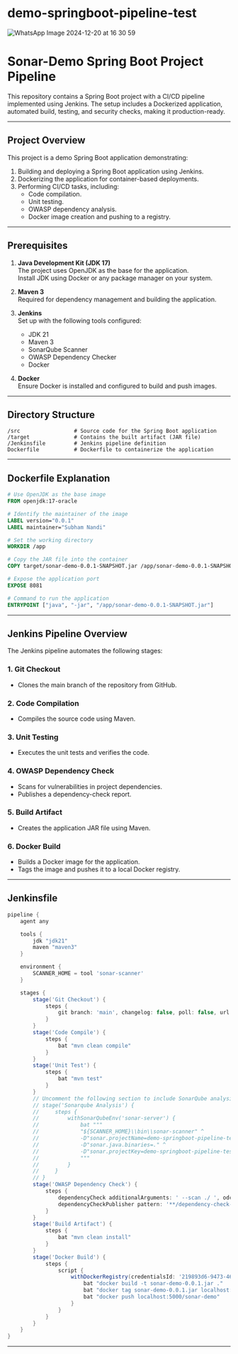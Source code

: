 # demo-springboot-pipeline-test
![WhatsApp Image 2024-12-20 at 16 30 59](https://github.com/user-attachments/assets/24538f05-5616-474b-a0f0-e859b68c1e36)

# Sonar-Demo Spring Boot Project Pipeline

This repository contains a Spring Boot project with a CI/CD pipeline implemented using Jenkins. The setup includes a Dockerized application, automated build, testing, and security checks, making it production-ready.

---

## Project Overview

This project is a demo Spring Boot application demonstrating:
1. Building and deploying a Spring Boot application using Jenkins.
2. Dockerizing the application for container-based deployments.
3. Performing CI/CD tasks, including:
   - Code compilation.
   - Unit testing.
   - OWASP dependency analysis.
   - Docker image creation and pushing to a registry.

---

## Prerequisites

1. **Java Development Kit (JDK 17)**  
   The project uses OpenJDK as the base for the application.  
   Install JDK using Docker or any package manager on your system.

2. **Maven 3**  
   Required for dependency management and building the application.

3. **Jenkins**  
   Set up with the following tools configured:
   - JDK 21
   - Maven 3
   - SonarQube Scanner
   - OWASP Dependency Checker
   - Docker

4. **Docker**  
   Ensure Docker is installed and configured to build and push images.

---

## Directory Structure

```
/src                 # Source code for the Spring Boot application
/target              # Contains the built artifact (JAR file)
/Jenkinsfile         # Jenkins pipeline definition
Dockerfile           # Dockerfile to containerize the application
```

---

## Dockerfile Explanation

```dockerfile
# Use OpenJDK as the base image
FROM openjdk:17-oracle

# Identify the maintainer of the image
LABEL version="0.0.1"
LABEL maintainer="Subham Nandi"

# Set the working directory
WORKDIR /app

# Copy the JAR file into the container
COPY target/sonar-demo-0.0.1-SNAPSHOT.jar /app/sonar-demo-0.0.1-SNAPSHOT.jar

# Expose the application port
EXPOSE 8081

# Command to run the application
ENTRYPOINT ["java", "-jar", "/app/sonar-demo-0.0.1-SNAPSHOT.jar"]
```

---

## Jenkins Pipeline Overview

The Jenkins pipeline automates the following stages:

### 1. **Git Checkout**
   - Clones the main branch of the repository from GitHub.

### 2. **Code Compilation**
   - Compiles the source code using Maven.

### 3. **Unit Testing**
   - Executes the unit tests and verifies the code.

### 4. **OWASP Dependency Check**
   - Scans for vulnerabilities in project dependencies.
   - Publishes a dependency-check report.

### 5. **Build Artifact**
   - Creates the application JAR file using Maven.

### 6. **Docker Build**
   - Builds a Docker image for the application.
   - Tags the image and pushes it to a local Docker registry.

---

## Jenkinsfile

```groovy
pipeline {
    agent any

    tools {
        jdk "jdk21"
        maven "maven3"
    }

    environment {
        SCANNER_HOME = tool 'sonar-scanner'
    }

    stages {
        stage('Git Checkout') {
            steps {
                git branch: 'main', changelog: false, poll: false, url: 'https://github.com/SUBHAM-NANDI/demo-springboot-pipeline-test.git'
            }
        }
        stage('Code Compile') {
            steps {
                bat "mvn clean compile"
            }
        }
        stage('Unit Test') {
            steps {
                bat "mvn test"
            }
        }
        // Uncomment the following section to include SonarQube analysis
        // stage('Sonarqube Analysis') {
        //     steps {
        //         withSonarQubeEnv('sonar-server') {
        //             bat """
        //             "${SCANNER_HOME}\\bin\\sonar-scanner" ^
        //             -D"sonar.projectName=demo-springboot-pipeline-test" ^
        //             -D"sonar.java.binaries=." ^
        //             -D"sonar.projectKey=demo-springboot-pipeline-test"
        //             """
        //         }
        //     }
        // }
        stage('OWASP Dependency Check') {
            steps {
                dependencyCheck additionalArguments: ' --scan ./ ', odcInstallation: 'dependency-check'
                dependencyCheckPublisher pattern: '**/dependency-check-report.xml'
            }
        }
        stage('Build Artifact') {
            steps {
                bat "mvn clean install"
            }
        }
        stage('Docker Build') {
            steps {
                script {
                    withDockerRegistry(credentialsId: '219893d6-9473-4660-8a2e-b6d192b8139e', toolName: 'docker') {
                        bat "docker build -t sonar-demo-0.0.1.jar ."
                        bat "docker tag sonar-demo-0.0.1.jar localhost:5000/sonar-demo"
                        bat "docker push localhost:5000/sonar-demo"
                    }
                } 
            }
        }
    }
}
```

---

